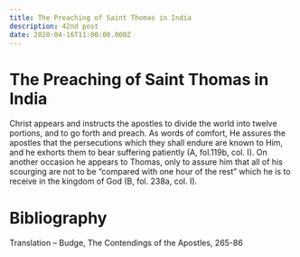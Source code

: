 ```yaml
---
title: The Preaching of Saint Thomas in India    
description: 42nd post
date: 2020-04-16T11:00:00.000Z
---
```


# The Preaching of Saint Thomas in India
Christ appears and instructs the apostles to divide the world into twelve portions, and to go forth and preach. As words of comfort, He assures the apostles that the persecutions which they shall endure are known to Him, and he exhorts them to bear suffering patiently (A, fol.119b, col. I). On another occasion he appears to Thomas, only to assure him that all of his scourging are not to be “compared with one hour of the rest” which he is to receive in the kingdom of God (B, fol. 238a, col. I).

# Bibliography
Translation – Budge, The Contendings of the Apostles, 265-86




